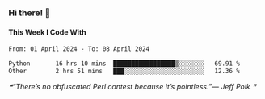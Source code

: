 ### Hi there! 👋

#### This Week I Code With
<!--START_SECTION:waka-->

```txt
From: 01 April 2024 - To: 08 April 2024

Python       16 hrs 10 mins  █████████████████▒░░░░░░░   69.91 %
Other        2 hrs 51 mins   ███░░░░░░░░░░░░░░░░░░░░░░   12.36 %
```

<!--END_SECTION:waka-->

<!--STARTS_HERE_QUOTE_README-->
<i>❝“There’s no obfuscated Perl contest because it’s pointless.”— Jeff Polk   ❞</i>
<!--ENDS_HERE_QUOTE_README-->
